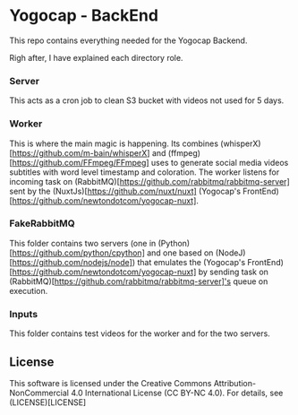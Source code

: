 # Yogocap - BackEnd

This repo contains everything needed for the Yogocap Backend. 

Righ after, I have explained each directory role.

### Server

This acts as a cron job to clean S3 bucket with videos not used for 5 days. 

### Worker

This is where the main magic is happening. Its combines (whisperX)[https://github.com/m-bain/whisperX] and (ffmpeg)[https://github.com/FFmpeg/FFmpeg] uses to generate social media videos subtitles with word level timestamp and coloration. The worker listens for incoming task on (RabbitMQ)[https://github.com/rabbitmq/rabbitmq-server] sent by the (NuxtJs)[https://github.com/nuxt/nuxt] (Yogocap's FrontEnd)[https://github.com/newtondotcom/yogocap-nuxt].

### FakeRabbitMQ

This folder contains two servers (one in (Python)[https://github.com/python/cpython] and one based on (NodeJ)[https://github.com/nodejs/node]) that emulates the (Yogocap's FrontEnd)[https://github.com/newtondotcom/yogocap-nuxt] by sending task on (RabbitMQ)[https://github.com/rabbitmq/rabbitmq-server]'s queue on execution.

### Inputs

This folder contains test videos for the worker and for the two servers.

## License 
This software is licensed under the Creative Commons Attribution-NonCommercial 4.0 International License (CC BY-NC 4.0). For details, see (LICENSE)[LICENSE]
